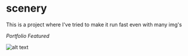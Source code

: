 # scenery
This is a project where I've tried to make it run fast even with many img's

_Portfolio_ _Featured_
<!-- This content will not appear in the rendered Markdown -->
![alt text](https://github.com/[JHErholt]/[scenery]/blob/main/scenery_thumbnail.webp?raw=true)

